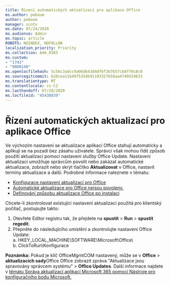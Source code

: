 ```yaml
---
title: Řízení automatických aktualizací pro aplikace Office
ms.author: pebaum
author: pebaum
manager: scotv
ms.date: 07/24/2020
ms.audience: Admin
ms.topic: article
ROBOTS: NOINDEX, NOFOLLOW
localization_priority: Priority
ms.collection: Adm_O365
ms.custom:
- "1743"
- "9000140"
ms.openlocfilehash: 5c56c3adcc9a06db43d4df6f367657cb8ff0c8c8
ms.sourcegitcommit: b10cea11b4975354b91193327b58aa4740d34833
ms.translationtype: MT
ms.contentlocale: cs-CZ
ms.lasthandoff: 07/28/2020
ms.locfileid: "45438839"
---
```

# <a name="control-automatic-updates-for-office-apps"></a>Řízení automatických aktualizací pro aplikace Office

Ve výchozím nastavení se aktualizace aplikací Office stahují automaticky a aplikují se na pozadí bez zásahu uživatele. Správci však mohou řídit způsob použití aktualizací pomocí nastavení služby Office Update. Nastavení aktualizací umožňuje správcům povolit nebo zakázat automatické aktualizace, zobrazit nebo skrýt tlačítko **Aktualizovat** v Office, nastavit termíny aktualizace a další. Podrobné informace naleznete v tématu:

- [Konfigurace nastavení aktualizací pro Office](https://docs.microsoft.com/deployoffice/configure-update-settings-for-office-365-proplus)  
- [Automatické aktualizace pro Office nejsou povoleny.](https://support.microsoft.com/help/2753538/automatic-updating-for-office-2013-and-office-2016-click-to-run-is-not)  
- [Definování způsobu aktualizace Office po instalaci](https://docs.microsoft.com/deployoffice/configuration-options-for-the-office-2016-deployment-tool#updates-element)

Chcete-li zkontrolovat existující nastavení aktualizací použitá pro klientský počítač, postupujte takto:

1. Otevřete Editor registru tak, že přejdete na **spustit**  >  **Run**  >  **spustit regedit**.
2. Přepněte do následujícího umístění a zkontrolujte nastavení Office Update:  
    a. HKEY_LOCAL_MACHINE\SOFTWARE\Microsoft\Office\  
    b. ClickToRun\Konfigurace

**Poznámka:**  Pokud je klíč OfficeMgmtCOM nastavený, může se v **Office**  >  **aktualizacích sady**Office Office zobrazit zpráva "Aktualizace jsou spravovány správcem systému"  >  **Office Updates**. Další informace najdete v [tématu Správa aktualizací aplikací Microsoft 365 pomocí Nástroje pro konfiguračního bodu Microsoft.](https://docs.microsoft.com/deployoffice/manage-updates-to-office-365-proplus-with-system-center-configuration-manager#method-1-use-office-deployment-tool-to-enable-office-365-clients-to-receive-updates-from-configuration-manager)  